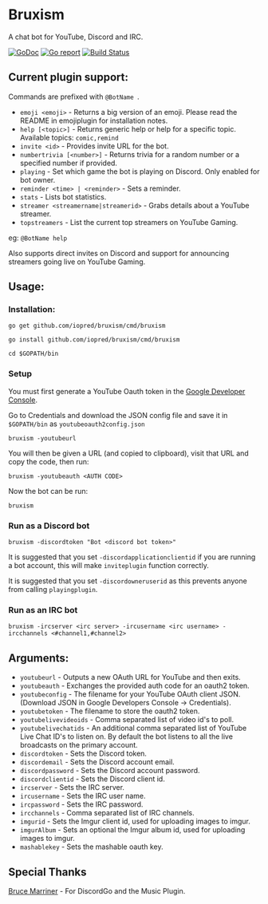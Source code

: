 # Bruxism
A chat bot for YouTube, Discord and IRC.

[![GoDoc](https://godoc.org/github.com/iopred/bruxism?status.svg)](https://godoc.org/github.com/iopred/bruxism)
[![Go report](http://goreportcard.com/badge/iopred/bruxism)](http://goreportcard.com/report/iopred/bruxism)
[![Build Status](https://travis-ci.org/iopred/bruxism.svg?branch=master)](https://travis-ci.org/iopred/bruxism)

## Current plugin support:

Commands are prefixed with `@BotName `.

* `emoji <emoji>` - Returns a big version of an emoji. Please read the README in emojiplugin for installation notes.
* `help [<topic>]` - Returns generic help or help for a specific topic. Available topics: `comic,remind`
* `invite <id>` - Provides invite URL for the bot.
* `numbertrivia [<number>]` - Returns trivia for a random number or a specified number if provided.
* `playing` - Set which game the bot is playing on Discord. Only enabled for bot owner.
* `reminder <time> | <reminder>` - Sets a reminder.
* `stats` - Lists bot statistics.
* `streamer <streamername|streamerid>` - Grabs details about a YouTube streamer.
* `topstreamers` - List the current top streamers on YouTube Gaming.

eg: `@BotName help`

Also supports direct invites on Discord and support for announcing streamers going live on YouTube Gaming.

## Usage:

### Installation:

`go get github.com/iopred/bruxism/cmd/bruxism`

`go install github.com/iopred/bruxism/cmd/bruxism`

`cd $GOPATH/bin`

### Setup

You must first generate a YouTube Oauth token in the [Google Developer Console](https://console.developers.google.com/).

Go to Credentials and download the JSON config file and save it in `$GOPATH/bin` as `youtubeoauth2config.json`

`bruxism -youtubeurl`

You will then be given a URL (and copied to clipboard), visit that URL and copy the code, then run:

`bruxism -youtubeauth <AUTH CODE>`

Now the bot can be run:

`bruxism`

### Run as a Discord bot

`bruxism -discordtoken "Bot <discord bot token>"`

It is suggested that you set `-discordapplicationclientid` if you are running a bot account, this will make `inviteplugin` function correctly.

It is suggested that you set `-discordowneruserid` as this prevents anyone from calling `playingplugin`.

### Run as an IRC bot

`bruxism -ircserver <irc server> -ircusername <irc username> -ircchannels <#channel1,#channel2>`

## Arguments:

* `youtubeurl` - Outputs a new OAuth URL for YouTube and then exits.
* `youtubeauth` - Exchanges the provided auth code for an oauth2 token.
* `youtubeconfig` - The filename for your YouTube OAuth client JSON. (Download JSON in Google Developers Console -> Credentials).
* `youtubetoken` - The filename to store the oauth2 token.
* `youtubelivevideoids` - Comma separated list of video id's to poll.
* `youtubelivechatids` - An additional comma separated list of YouTube Live Chat ID's to listen on. By default the bot listens to all the live broadcasts on the primary account.
* `discordtoken` - Sets the Discord token.
* `discordemail` - Sets the Discord account email.
* `discordpassword` - Sets the Discord account password.
* `discordclientid` - Sets the Discord client id.
* `ircserver` - Sets the IRC server.
* `ircusername` - Sets the IRC user name.
* `ircpassword` - Sets the IRC password.
* `ircchannels` - Comma separated list of IRC channels.
* `imgurid` - Sets the Imgur client id, used for uploading images to imgur.
* `imgurAlbum` - Sets an optional the Imgur album id, used for uploading images to imgur.
* `mashablekey` - Sets the mashable oauth key.

## Special Thanks

[Bruce Marriner](https://github.com/bwmarrin/discordgo) - For DiscordGo and the Music Plugin.

